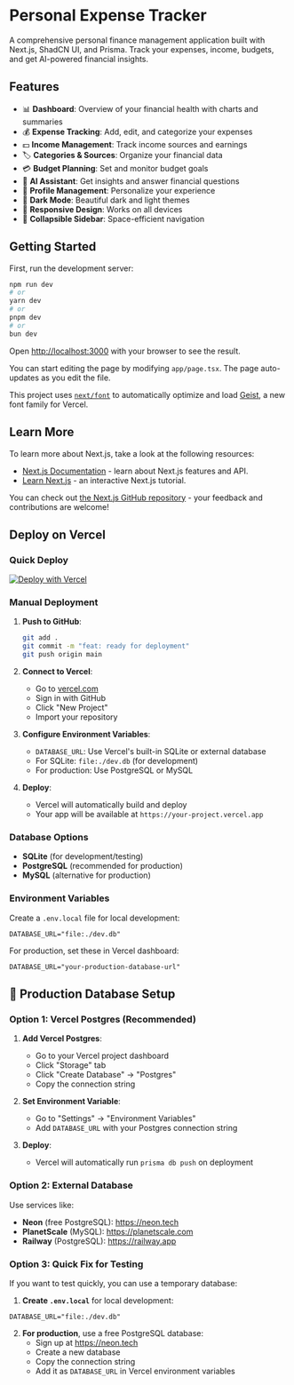 # Personal Expense Tracker

A comprehensive personal finance management application built with Next.js, ShadCN UI, and Prisma. Track your expenses, income, budgets, and get AI-powered financial insights.

## Features

- 📊 **Dashboard**: Overview of your financial health with charts and summaries
- 💰 **Expense Tracking**: Add, edit, and categorize your expenses
- 💵 **Income Management**: Track income sources and earnings
- 🏷️ **Categories & Sources**: Organize your financial data
- 💳 **Budget Planning**: Set and monitor budget goals
- 🤖 **AI Assistant**: Get insights and answer financial questions
- 👤 **Profile Management**: Personalize your experience
- 🌙 **Dark Mode**: Beautiful dark and light themes
- 📱 **Responsive Design**: Works on all devices
- 🔄 **Collapsible Sidebar**: Space-efficient navigation

## Getting Started

First, run the development server:

```bash
npm run dev
# or
yarn dev
# or
pnpm dev
# or
bun dev
```

Open [http://localhost:3000](http://localhost:3000) with your browser to see the result.

You can start editing the page by modifying `app/page.tsx`. The page auto-updates as you edit the file.

This project uses [`next/font`](https://nextjs.org/docs/app/building-your-application/optimizing/fonts) to automatically optimize and load [Geist](https://vercel.com/font), a new font family for Vercel.

## Learn More

To learn more about Next.js, take a look at the following resources:

- [Next.js Documentation](https://nextjs.org/docs) - learn about Next.js features and API.
- [Learn Next.js](https://nextjs.org/learn) - an interactive Next.js tutorial.

You can check out [the Next.js GitHub repository](https://github.com/vercel/next.js) - your feedback and contributions are welcome!

## Deploy on Vercel

### Quick Deploy

[![Deploy with Vercel](https://vercel.com/button)](https://vercel.com/new/clone?repository-url=https://github.com/yourusername/personal-expense-tracker)

### Manual Deployment

1. **Push to GitHub**:

   ```bash
   git add .
   git commit -m "feat: ready for deployment"
   git push origin main
   ```

2. **Connect to Vercel**:

   - Go to [vercel.com](https://vercel.com)
   - Sign in with GitHub
   - Click "New Project"
   - Import your repository

3. **Configure Environment Variables**:

   - `DATABASE_URL`: Use Vercel's built-in SQLite or external database
   - For SQLite: `file:./dev.db` (for development)
   - For production: Use PostgreSQL or MySQL

4. **Deploy**:
   - Vercel will automatically build and deploy
   - Your app will be available at `https://your-project.vercel.app`

### Database Options

- **SQLite** (for development/testing)
- **PostgreSQL** (recommended for production)
- **MySQL** (alternative for production)

### Environment Variables

Create a `.env.local` file for local development:

```env
DATABASE_URL="file:./dev.db"
```

For production, set these in Vercel dashboard:

```env
DATABASE_URL="your-production-database-url"
```

## 🚨 **Production Database Setup**

### **Option 1: Vercel Postgres (Recommended)**

1. **Add Vercel Postgres**:

   - Go to your Vercel project dashboard
   - Click "Storage" tab
   - Click "Create Database" → "Postgres"
   - Copy the connection string

2. **Set Environment Variable**:

   - Go to "Settings" → "Environment Variables"
   - Add `DATABASE_URL` with your Postgres connection string

3. **Deploy**:
   - Vercel will automatically run `prisma db push` on deployment

### **Option 2: External Database**

Use services like:

- **Neon** (free PostgreSQL): https://neon.tech
- **PlanetScale** (MySQL): https://planetscale.com
- **Railway** (PostgreSQL): https://railway.app

### **Option 3: Quick Fix for Testing**

If you want to test quickly, you can use a temporary database:

1. **Create `.env.local`** for local development:

```env
DATABASE_URL="file:./dev.db"
```

2. **For production**, use a free PostgreSQL database:
   - Sign up at https://neon.tech
   - Create a new database
   - Copy the connection string
   - Add it as `DATABASE_URL` in Vercel environment variables
